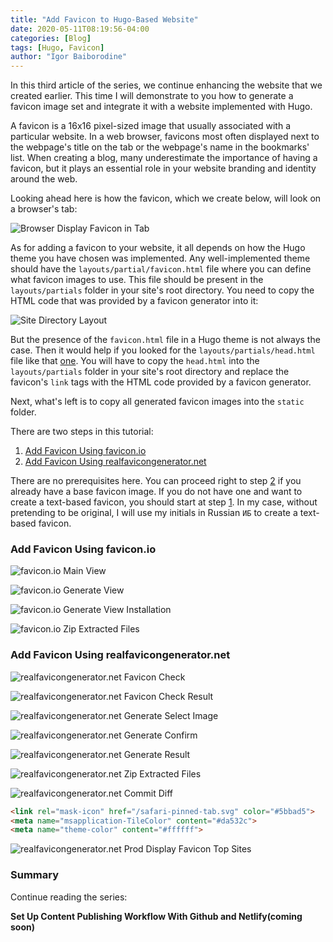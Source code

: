 ```yaml
---
title: "Add Favicon to Hugo-Based Website"
date: 2020-05-11T08:19:56-04:00
categories: [Blog]
tags: [Hugo, Favicon]
author: "Igor Baiborodine"
---
```


In this third article of the series, we continue enhancing the website that we created earlier. This time I will demonstrate to you how to generate a favicon image set and integrate it with a website implemented with Hugo.

<!--more-->

A favicon is a 16x16 pixel-sized image that usually associated with a particular website. In a web browser, favicons most often displayed next to the webpage's title on the tab or the webpage's name in the bookmarks' list. When creating a blog, many underestimate the importance of having a favicon, but it plays an essential role in your website branding and identity around the web.

Looking ahead here is how the favicon, which we create below, will look on a browser's tab:

![Browser Display Favicon in Tab](/img/content/article/add-favicon-to-hugo-based-website/prod-display-favicon.png)

As for adding a favicon to your website, it all depends on how the Hugo theme you have chosen was implemented. Any well-implemented theme should have the `layouts/partial/favicon.html` file where you can define what favicon images to use. This file should be present in the `layouts/partials` folder in your site's root directory. You need to copy the HTML code that was provided by a favicon generator into it:

![Site Directory Layout](/img/content/article/add-favicon-to-hugo-based-website/site-directory-layout.png)

But the presence of the `favicon.html` file in a Hugo theme is not always the case. Then it would help if you looked for the `layouts/partials/head.html` file like that [one](https://github.com/lxndrblz/anatole/blob/master/layouts/partials/head.html). You will have to copy the `head.html` into the `layouts/partials` folder in your site's root directory and replace the favicon's `link` tags with the HTML code provided by a favicon generator.

Next, what's left is to copy all generated favicon images into the `static` folder.

There are two steps in this tutorial:

1. [Add Favicon Using favicon.io](#add-favicon-using-faviconio)
2. [Add Favicon Using realfavicongenerator.net](#add-favicon-using-realfavicongeneratornet)

There are no prerequisites here. You can proceed right to step [2](#add-favicon-using-realfavicongeneratornet) if you already have a base favicon image. If you do not have one and want to create a text-based favicon, you should start at step [1](#add-favicon-using-faviconio). In my case, without pretending to be original, I will use my initials in Russian `ИБ` to create a text-based favicon.

### Add Favicon Using favicon.io

![favicon.io Main View](/img/content/article/add-favicon-to-hugo-based-website/favicon-io-main-view.png)

![favicon.io Generate View](/img/content/article/add-favicon-to-hugo-based-website/favicon-io-generate-view.png)

![favicon.io Generate View Installation](/img/content/article/add-favicon-to-hugo-based-website/favicon-io-generate-view-installation.png)

![favicon.io Zip Extracted Files](/img/content/article/add-favicon-to-hugo-based-website/favicon-io-zip-extracted-files.png)

### Add Favicon Using realfavicongenerator.net

![realfavicongenerator.net Favicon Check](/img/content/article/add-favicon-to-hugo-based-website/realfavicongenerator-main-view-favicon-check.png)

![realfavicongenerator.net Favicon Check Result](/img/content/article/add-favicon-to-hugo-based-website/realfavicongenerator-main-view-favicon-check-result-2.png)

![realfavicongenerator.net Generate Select Image](/img/content/article/add-favicon-to-hugo-based-website/realfavicongenerator-generate-view-select-favicon-image.png)

![realfavicongenerator.net Generate Confirm](/img/content/article/add-favicon-to-hugo-based-website/realfavicongenerator-generate-view-confirm-generate.png)

![realfavicongenerator.net Generate Result](/img/content/article/add-favicon-to-hugo-based-website/realfavicongenerator-generate-view-generate-result.png)

![realfavicongenerator.net Zip Extracted Files](/img/content/article/add-favicon-to-hugo-based-website/realfavicongenerator-zip-extracted-files.png)

![realfavicongenerator.net Commit Diff](/img/content/article/add-favicon-to-hugo-based-website/second-generate-diff-commit.png)

```html
<link rel="mask-icon" href="/safari-pinned-tab.svg" color="#5bbad5">
<meta name="msapplication-TileColor" content="#da532c">
<meta name="theme-color" content="#ffffff">
```
![realfavicongenerator.net Prod Display Favicon Top Sites](/img/content/article/add-favicon-to-hugo-based-website/prod-display-favicon-top-sites.png)

### Summary

Continue reading the series:

**Set Up Content Publishing Workflow With Github and Netlify(coming soon)**
